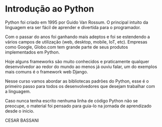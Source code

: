 # Introdução ao Python
Python foi criado em 1995 por Guido Van Rossum. O principal intuito da linguagem era ser fácil de aprender e divertida para o programador.

Com o passar do anos foi ganhando mais adeptos e foi se estendendo a vários campos de utilização (web, desktop, mobile, IoT, etc). Empresas como Google, Globo.com tem grande parte de seus produtos implementados em Python.

Hoje alguns frameworks são muito conhecidos e praticamente qualquer desenvolvedor ao redor do mundo ao menos já ouviu falar, um do exemplos mais comuns é o framework web Django.

Nesse curso vamos abordar as bibliotecas padrões do Python, esse é o primeiro passo para todos os desenvolvedores que desejam trabalhar com a linguagem.

Caso nunca tenha escrito nenhuma linha de código Python não se preocupe, o material foi pensado para guia-lo na jornada de aprendizado desde o inicio.



CESAR BASSANI
